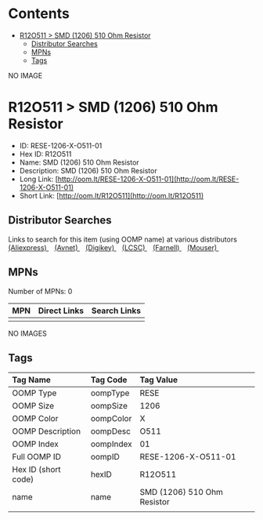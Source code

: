 



Contents
========

* [R12O511 > SMD (1206) 510 Ohm Resistor](#r12o511--smd-1206-510-ohm-resistor)
	* [Distributor Searches](#distributor-searches)
	* [MPNs](#mpns)
	* [Tags](#tags)
  
NO IMAGE  
# R12O511 > SMD (1206) 510 Ohm Resistor

- ID: RESE-1206-X-O511-01
- Hex ID: R12O511
- Name: SMD (1206) 510 Ohm Resistor
- Description: SMD (1206) 510 Ohm Resistor
- Long Link: [http://oom.lt/RESE-1206-X-O511-01](http://oom.lt/RESE-1206-X-O511-01)
- Short Link: [http://oom.lt/R12O511](http://oom.lt/R12O511)

## Distributor Searches
  
Links to search for this item (using OOMP name) at various distributors  
[(Aliexpress) ](https://www.aliexpress.com/wholesale?SearchText=1117SMD+1206+510+Ohm+Resistor)&nbsp;&nbsp;&nbsp;[(Avnet) ](https://www.avnet.com/shop/us/search/SMD+1206+510+Ohm+Resistor)&nbsp;&nbsp;&nbsp;[(Digikey) ](https://www.digikey.co.uk/en/products/result?s=SMD+1206+510+Ohm+Resistor)&nbsp;&nbsp;&nbsp;[(LCSC) ](https://www.lcsc.com/search?q=SMD+1206+510+Ohm+Resistor)&nbsp;&nbsp;&nbsp;[(Farnell) ](https://uk.farnell.com/search?st=SMD+1206+510+Ohm+Resistor)&nbsp;&nbsp;&nbsp;[(Mouser) ](https://www.mouser.com/c/?q=SMD+1206+510+Ohm+Resistor)&nbsp;&nbsp;&nbsp;
## MPNs
  
Number of MPNs: 0  

|MPN|Direct Links|Search Links|
| :--- | :--- | :--- |
||||
  
NO IMAGES  
## Tags
  

|Tag Name|Tag Code|Tag Value|
| :--- | :--- | :--- |
|OOMP Type|oompType|RESE|
|OOMP Size|oompSize|1206|
|OOMP Color|oompColor|X|
|OOMP Description|oompDesc|O511|
|OOMP Index|oompIndex|01|
|Full OOMP ID|oompID|RESE-1206-X-O511-01|
|Hex ID (short code)|hexID|R12O511|
|name|name|SMD (1206) 510 Ohm Resistor|
||||
